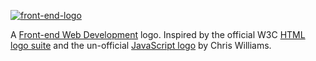 [![front-end-logo](https://cdn.rawgit.com/shannonmoeller/front-end-logo/master/exports/front-end-logo-color.svg)](https://github.com/shannonmoeller/front-end-logo#readme)

A [Front-end Web Development](https://en.wikipedia.org/wiki/Front-end_web_development) logo. Inspired by the official W3C [HTML logo suite](https://www.w3.org/html/logo/) and the un-official [JavaScript logo](https://github.com/voodootikigod/logo.js) by Chris Williams.